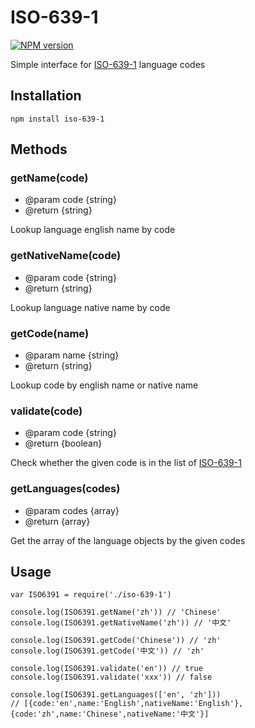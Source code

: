 # ISO-639-1
[![NPM version][npm-image]][npm-url]

[npm-image]: https://img.shields.io/npm/v/iso-639-1.svg?style=flat-square
[npm-url]: https://npmjs.org/package/iso-639-1

Simple interface for [ISO-639-1](https://en.wikipedia.org/wiki/List_of_ISO_639-1_codes) language codes

## Installation

```
npm install iso-639-1
```

## Methods

### getName(code) 
  - @param code {string}
  - @return {string}

Lookup language english name by code

### getNativeName(code) 
  - @param code {string}
  - @return {string}

Lookup language native name by code


### getCode(name) 
  - @param name {string}
  - @return {string}

Lookup code by english name or native name

### validate(code) 
  - @param code {string}
  - @return {boolean}

Check whether the given code is in the list of [ISO-639-1](https://en.wikipedia.org/wiki/List_of_ISO_639-1_codes)

### getLanguages(codes) 
  - @param codes {array}
  - @return {array}

Get the array of the language objects by the given codes

## Usage

```
var ISO6391 = require('./iso-639-1')

console.log(ISO6391.getName('zh')) // 'Chinese'
console.log(ISO6391.getNativeName('zh')) // '中文'

console.log(ISO6391.getCode('Chinese')) // 'zh'
console.log(ISO6391.getCode('中文')) // 'zh'

console.log(ISO6391.validate('en')) // true
console.log(ISO6391.validate('xxx')) // false

console.log(ISO6391.getLanguages(['en', 'zh'])) 
// [{code:'en',name:'English',nativeName:'English'},{code:'zh',name:'Chinese',nativeName:'中文'}]

```